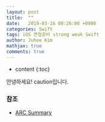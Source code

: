 ```yaml
---
layout: post
title:  ""
date:   2019-03-16 00:26:06 +0900
categories: Swift
tags: iOS 면접준비 strong weak Swift
author: Juhee Kim
mathjax: true
comments: true
---
```


* content
{:toc}

안녕하세요! caution입니다.



### 참조
 * [ARC Summary](http://minsone.github.io/mac/ios/swift-automatic-reference-counting-summary)

